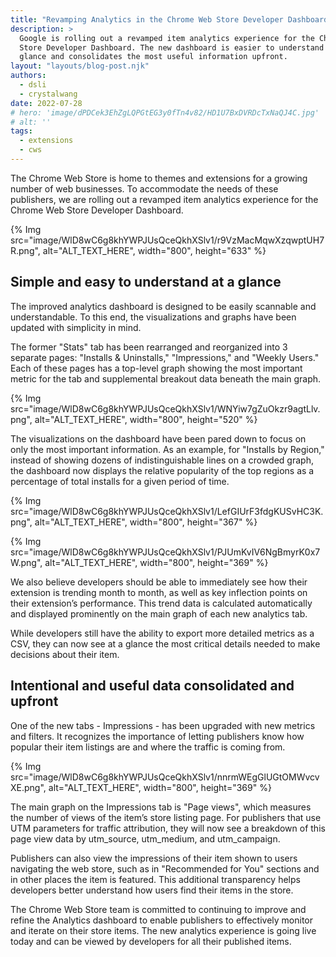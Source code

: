 ```yaml
---
title: "Revamping Analytics in the Chrome Web Store Developer Dashboard"
description: >
  Google is rolling out a revamped item analytics experience for the Chrome Web
  Store Developer Dashboard. The new dashboard is easier to understand at a
  glance and consolidates the most useful information upfront.
layout: "layouts/blog-post.njk"
authors:
  - dsli
  - crystalwang
date: 2022-07-28
# hero: 'image/dPDCek3EhZgLQPGtEG3y0fTn4v82/HD1U7BxDVRDcTxNaQJ4C.jpg'
# alt: ''
tags:
  - extensions
  - cws
---
```


The Chrome Web Store is home to themes and extensions for a growing number of
web businesses. To accommodate the needs of these publishers, we are rolling out
a revamped item analytics experience for the Chrome Web Store Developer
Dashboard.

{% Img src="image/WlD8wC6g8khYWPJUsQceQkhXSlv1/r9VzMacMqwXzqwptUH7R.png",
alt="ALT_TEXT_HERE", width="800", height="633" %}

## Simple and easy to understand at a glance

The improved analytics dashboard is designed to be easily scannable and
understandable. To this end, the visualizations and graphs have been updated
with simplicity in mind.

The former "Stats" tab has been rearranged and reorganized into 3 separate
pages: "Installs & Uninstalls," "Impressions," and "Weekly Users." Each of these
pages has a top-level graph showing the most important metric for the tab and
supplemental breakout data beneath the main graph.

{% Img src="image/WlD8wC6g8khYWPJUsQceQkhXSlv1/WNYiw7gZuOkzr9agtLlv.png",
alt="ALT_TEXT_HERE", width="800", height="520" %}

The visualizations on the dashboard have been pared down to focus on only the
most important information. As an example, for "Installs by Region," instead of
showing dozens of indistinguishable lines on a crowded graph, the dashboard now
displays the relative popularity of the top regions as a percentage of total
installs for a given period of time.

{% Img src="image/WlD8wC6g8khYWPJUsQceQkhXSlv1/LefGIUrF3fdgKUSvHC3K.png",
alt="ALT_TEXT_HERE", width="800", height="367" %}

{% Img src="image/WlD8wC6g8khYWPJUsQceQkhXSlv1/PJUmKvIV6NgBmyrK0x7W.png",
alt="ALT_TEXT_HERE", width="800", height="369" %}

We also believe developers should be able to immediately see how their extension
is trending month to month, as well as key inflection points on their
extension’s performance. This trend data is calculated automatically and
displayed prominently on the main graph of each new analytics tab.

While developers still have the ability to export more detailed metrics as a
CSV, they can now see at a glance the most critical details needed to make
decisions about their item.

## Intentional and useful data consolidated and upfront

One of the new tabs - Impressions - has been upgraded with new metrics and
filters. It recognizes the importance of letting publishers know how popular
their item listings are and where the traffic is coming from.

{% Img src="image/WlD8wC6g8khYWPJUsQceQkhXSlv1/nnrmWEgGlUGtOMWvcvXE.png",
alt="ALT_TEXT_HERE", width="800", height="369" %}

The main graph on the Impressions tab is "Page views", which measures the number
of views of the item’s store listing page. For publishers that use UTM
parameters for traffic attribution, they will now see a breakdown of this page
view data by utm_source, utm_medium, and utm_campaign.

Publishers can also view the impressions of their item shown to users navigating
the web store, such as in "Recommended for You" sections and in other places the
item is featured. This additional transparency helps developers better
understand how users find their items in the store.

The Chrome Web Store team is committed to continuing to improve and refine the
Analytics dashboard to enable publishers to effectively monitor and iterate on
their store items. The new analytics experience is going live today and can be
viewed by developers for all their published items.
